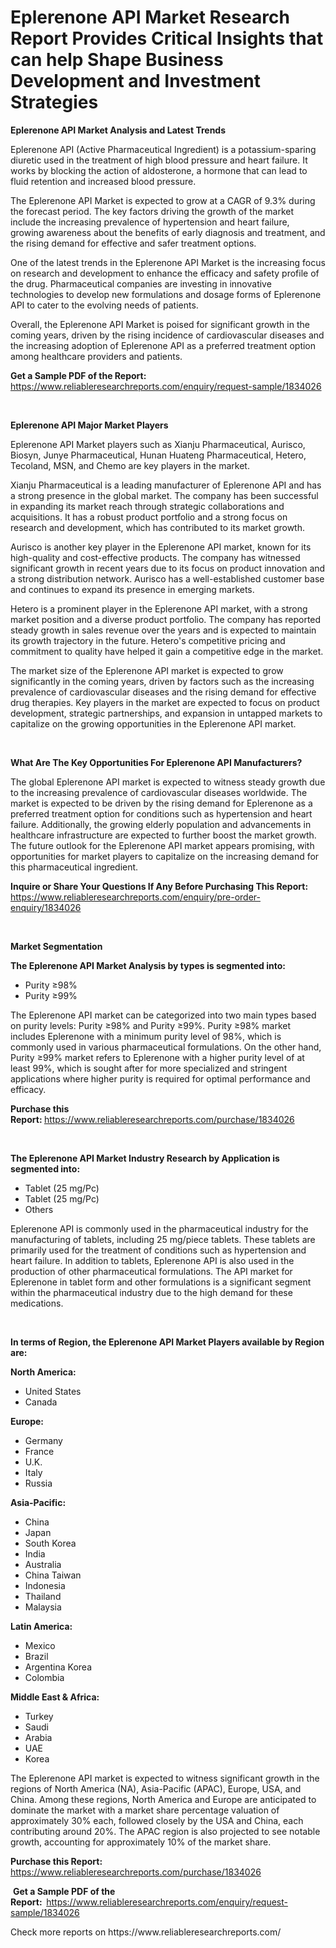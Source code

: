 <p><h1>Eplerenone API Market Research Report Provides Critical Insights that can help Shape Business Development and Investment Strategies</h1></p><p><strong>Eplerenone API Market Analysis and Latest Trends</strong></p>
<p><p>Eplerenone API (Active Pharmaceutical Ingredient) is a potassium-sparing diuretic used in the treatment of high blood pressure and heart failure. It works by blocking the action of aldosterone, a hormone that can lead to fluid retention and increased blood pressure.</p><p>The Eplerenone API Market is expected to grow at a CAGR of 9.3% during the forecast period. The key factors driving the growth of the market include the increasing prevalence of hypertension and heart failure, growing awareness about the benefits of early diagnosis and treatment, and the rising demand for effective and safer treatment options.</p><p>One of the latest trends in the Eplerenone API Market is the increasing focus on research and development to enhance the efficacy and safety profile of the drug. Pharmaceutical companies are investing in innovative technologies to develop new formulations and dosage forms of Eplerenone API to cater to the evolving needs of patients.</p><p>Overall, the Eplerenone API Market is poised for significant growth in the coming years, driven by the rising incidence of cardiovascular diseases and the increasing adoption of Eplerenone API as a preferred treatment option among healthcare providers and patients.</p></p>
<p><strong>Get a Sample PDF of the Report:&nbsp;</strong> <a href="https://www.reliableresearchreports.com/enquiry/request-sample/1834026">https://www.reliableresearchreports.com/enquiry/request-sample/1834026</a></p>
<p>&nbsp;</p>
<p><strong>Eplerenone API Major Market Players</strong></p>
<p><p>Eplerenone API Market players such as Xianju Pharmaceutical, Aurisco, Biosyn, Junye Pharmaceutical, Hunan Huateng Pharmaceutical, Hetero, Tecoland, MSN, and Chemo are key players in the market.</p><p>Xianju Pharmaceutical is a leading manufacturer of Eplerenone API and has a strong presence in the global market. The company has been successful in expanding its market reach through strategic collaborations and acquisitions. It has a robust product portfolio and a strong focus on research and development, which has contributed to its market growth.</p><p>Aurisco is another key player in the Eplerenone API market, known for its high-quality and cost-effective products. The company has witnessed significant growth in recent years due to its focus on product innovation and a strong distribution network. Aurisco has a well-established customer base and continues to expand its presence in emerging markets.</p><p>Hetero is a prominent player in the Eplerenone API market, with a strong market position and a diverse product portfolio. The company has reported steady growth in sales revenue over the years and is expected to maintain its growth trajectory in the future. Hetero's competitive pricing and commitment to quality have helped it gain a competitive edge in the market.</p><p>The market size of the Eplerenone API market is expected to grow significantly in the coming years, driven by factors such as the increasing prevalence of cardiovascular diseases and the rising demand for effective drug therapies. Key players in the market are expected to focus on product development, strategic partnerships, and expansion in untapped markets to capitalize on the growing opportunities in the Eplerenone API market.</p></p>
<p>&nbsp;</p>
<p><strong>What Are The Key Opportunities For Eplerenone API Manufacturers?</strong></p>
<p><p>The global Eplerenone API market is expected to witness steady growth due to the increasing prevalence of cardiovascular diseases worldwide. The market is expected to be driven by the rising demand for Eplerenone as a preferred treatment option for conditions such as hypertension and heart failure. Additionally, the growing elderly population and advancements in healthcare infrastructure are expected to further boost the market growth. The future outlook for the Eplerenone API market appears promising, with opportunities for market players to capitalize on the increasing demand for this pharmaceutical ingredient.</p></p>
<p><strong>Inquire or Share Your Questions If Any Before Purchasing This Report:</strong> <a href="https://www.reliableresearchreports.com/enquiry/pre-order-enquiry/1834026">https://www.reliableresearchreports.com/enquiry/pre-order-enquiry/1834026</a></p>
<p>&nbsp;</p>
<p><strong>Market Segmentation</strong></p>
<p><strong>The Eplerenone API Market Analysis by types is segmented into:</strong></p>
<p><ul><li>Purity ≥98%</li><li>Purity ≥99%</li></ul></p>
<p><p>The Eplerenone API market can be categorized into two main types based on purity levels: Purity ≥98% and Purity ≥99%. Purity ≥98% market includes Eplerenone with a minimum purity level of 98%, which is commonly used in various pharmaceutical formulations. On the other hand, Purity ≥99% market refers to Eplerenone with a higher purity level of at least 99%, which is sought after for more specialized and stringent applications where higher purity is required for optimal performance and efficacy.</p></p>
<p><strong>Purchase this Report:&nbsp;</strong><a href="https://www.reliableresearchreports.com/purchase/1834026">https://www.reliableresearchreports.com/purchase/1834026</a></p>
<p>&nbsp;</p>
<p><strong>The Eplerenone API Market Industry Research by Application is segmented into:</strong></p>
<p><ul><li>Tablet (25 mg/Pc)</li><li>Tablet (25 mg/Pc)</li><li>Others</li></ul></p>
<p><p>Eplerenone API is commonly used in the pharmaceutical industry for the manufacturing of tablets, including 25 mg/piece tablets. These tablets are primarily used for the treatment of conditions such as hypertension and heart failure. In addition to tablets, Eplerenone API is also used in the production of other pharmaceutical formulations. The API market for Eplerenone in tablet form and other formulations is a significant segment within the pharmaceutical industry due to the high demand for these medications.</p></p>
<p>&nbsp;</p>
<p><strong>In terms of Region, the Eplerenone API Market Players available by Region are:</strong></p>
<p>
    <p> <strong> North America: </strong>
        <ul>
            <li>United States</li>
            <li>Canada</li>
        </ul>
        </p> 
    <p> <strong> Europe: </strong>
        <ul>
            <li>Germany</li>
            <li>France</li>
            <li>U.K.</li>
            <li>Italy</li>
            <li>Russia</li>
        </ul>
        </p> 
    <p> <strong> Asia-Pacific: </strong>
        <ul>
            <li>China</li>
            <li>Japan</li>
            <li>South Korea</li>
            <li>India</li>
            <li>Australia</li>
            <li>China Taiwan</li>
            <li>Indonesia</li>
            <li>Thailand</li>
            <li>Malaysia</li>
        </ul>
        </p> 
    <p> <strong> Latin America: </strong>
        <ul>
            <li>Mexico</li>
            <li>Brazil</li>
            <li>Argentina Korea</li>
            <li>Colombia</li>
        </ul>
        </p> 
    <p> <strong> Middle East & Africa: </strong>
        <ul>
            <li>Turkey</li>
            <li>Saudi</li>
            <li>Arabia</li>
            <li>UAE</li>
            <li>Korea</li>
        </ul>
    </p>
    </p>
<p><p>The Eplerenone API market is expected to witness significant growth in the regions of North America (NA), Asia-Pacific (APAC), Europe, USA, and China. Among these regions, North America and Europe are anticipated to dominate the market with a market share percentage valuation of approximately 30% each, followed closely by the USA and China, each contributing around 20%. The APAC region is also projected to see notable growth, accounting for approximately 10% of the market share.</p></p>
<p><strong>Purchase this Report: </strong><a href="https://www.reliableresearchreports.com/purchase/1834026">https://www.reliableresearchreports.com/purchase/1834026</a></p>
<p>&nbsp;<strong>Get a Sample PDF of the Report:&nbsp;&nbsp;</strong><a href="https://www.reliableresearchreports.com/enquiry/request-sample/1834026">https://www.reliableresearchreports.com/enquiry/request-sample/1834026</a></p>
<p><strong></strong></p>
<p>Check more reports on https://www.reliableresearchreports.com/</p>